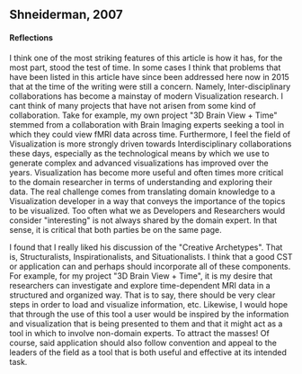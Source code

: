 ## Shneiderman, 2007
#### Reflections
I think one of the most striking features of this article is how it has, for the
most part, stood the test of time. In some cases I think that problems that have
been listed in this article have since been addressed here now in 2015 that at
the time of the writing were still a concern. Namely, Inter-disciplinary
collaborations has become a mainstay of modern Visualization research. I cant
think of many projects that have not arisen from some kind of collaboration. Take
for example, my own project "3D Brain View + Time" stemmed from a collaboration
with Brain Imaging experts seeking a tool in which they could view fMRI data across
time. Furthermore, I feel the field of Visualization is more strongly driven
towards Interdisciplinary collaborations these days, especially as the
technological means by which we use to generate complex and advanced visualizations
has improved over the years. Visualization has become more useful and often times
more critical to the domain researcher in terms of understanding and exploring
their data. The real challenge comes from translating domain knowledge to a
Visualization developer in a way that conveys the importance of the topics to be
visualized. Too often what we as Developers and Researchers would consider
"interesting" is not always shared by the domain expert. In that sense, it is
critical that both parties be on the same page.


I found that I really liked his discussion of the "Creative Archetypes". That is,
Structuralists, Inspirationalists, and Situationalists. I think that a good CST
or application can and perhaps should incorporate all of these components. For
example, for my project "3D Brain View + Time", it is my desire that researchers
can investigate and explore time-dependent MRI data in a structured and organized
way. That is to say, there should be very clear steps in order to load and visualize
information, etc. Likewise, I would hope that through the use of this tool a user
would be inspired by the information and visualization that is being presented to
them and that it might act as a tool in which to involve non-domain experts. To
attract the masses! Of course, said application should also follow convention and
appeal to the leaders of the field as a tool that is both useful and effective at
its intended task.